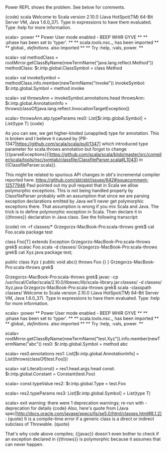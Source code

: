 Power REPL shows the problem. See below for comments.

{code}
scala
Welcome to Scala version 2.10.0 (Java HotSpot(TM) 64-Bit Server VM, Java 1.6.0_37).
Type in expressions to have them evaluated.
Type :help for more information.

scala> :power
** Power User mode enabled - BEEP WHIR GYVE **
** :phase has been set to 'typer'.          **
** scala.tools.nsc._ has been imported      **
** global._, definitions._ also imported    **
** Try  :help, :vals, power.<tab>           **

scala> val methodClass = rootMirror.getClassByName(newTermName("java.lang.reflect.Method"))
methodClass: $r.intp.global.ClassSymbol = class Method

scala> val invokeSymbol = methodClass.info.member(newTermName("invoke"))
invokeSymbol: $r.intp.global.Symbol = method invoke

scala> val throwsAnn = invokeSymbol.annotations.head
throwsAnn: $r.intp.global.AnnotationInfo = throws(classOf[java.lang.reflect.InvocationTargetException])

scala> throwsAnn.atp.typeParams
res0: List[$r.intp.global.Symbol] = List(type T)
{code}

As you can see, we get higher-kinded (unapplied) type for annotation. This is broken and I believe it caused by [PR-1347|https://github.com/scala/scala/pull/1347] which introduced type parameter for scala.throws annotation but forgot to change [{{parseExceptions}}|https://github.com/scala/scala/blob/master/src/compiler/scala/tools/nsc/symtab/classfile/ClassfileParser.scala#L1043] in {{ClassfileParser.scala}}.

This might be related to spurious API changes in sbt's incremental compiler reported here:
https://github.com/sbt/sbt/issues/642#issuecomment-12577946
Paul pointed out my pull request that in Scala we allow polymorphic exceptions. This is not being handled properly by ClassfileParser probably with an assumption that since we are parsing exception declarations emitted by Java we'll never get polymorphic exceptions there. That assumption is wrong if you mix Scala and Java. The trick is to define polymorphic exception in Scala. Then declare it in {{throws}} declaration in Java class. See the following transcript:

{code}
rm -rf classes/*
Grzegorzs-MacBook-Pro:scala-throws grek$ cat Foo.scala
package test

class Foo[T] extends Exception
Grzegorzs-MacBook-Pro:scala-throws grek$ scalac Foo.scala -d classes/
Grzegorzs-MacBook-Pro:scala-throws grek$ cat Xyz.java 
package test;

public class Xyz {
	public void abc() throws Foo {}
}
Grzegorzs-MacBook-Pro:scala-throws grek$ 

Grzegorzs-MacBook-Pro:scala-throws grek$ javac -cp /usr/local/Cellar/scala/2.10.0/libexec/lib/scala-library.jar:classes/ -d classes/ Xyz.java
Grzegorzs-MacBook-Pro:scala-throws grek$ scala -classpath classes/
Welcome to Scala version 2.10.0 (Java HotSpot(TM) 64-Bit Server VM, Java 1.6.0_37).
Type in expressions to have them evaluated.
Type :help for more information.

scala> :power
** Power User mode enabled - BEEP WHIR GYVE **
** :phase has been set to 'typer'.          **
** scala.tools.nsc._ has been imported      **
** global._, definitions._ also imported    **
** Try  :help, :vals, power.<tab>           **

scala> rootMirror.getClassByName(newTermName("test.Xyz")).info.member(newTermName("abc"))
res0: $r.intp.global.Symbol = method abc

scala> res0.annotations
res1: List[$r.intp.global.AnnotationInfo] = List(throws(classOf[test.Foo]))

scala> val Literal(const) = res1.head.args.head
const: $r.intp.global.Constant = Constant(test.Foo)

scala> const.typeValue
res2: $r.intp.global.Type = test.Foo

scala> res2.typeParams
res3: List[$r.intp.global.Symbol] = List(type T)

scala> exit
warning: there were 1 deprecation warnings; re-run with -deprecation for details
{code}
Also, here's quote from [Java spec|http://docs.oracle.com/javase/specs/jls/se5.0/html/classes.html#8.1.2]:
{quote}
It is a compile-time error if a generic class is a direct or indirect subclass of Throwable.
{quote}

That's why code above compiles; {{javac}} doesn't even bother to check if an exception declared in {{throws}} is polymorphic because it assumes that can never happen.
